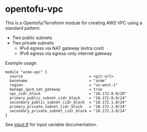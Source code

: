 # opentofu-vpc

This is a Opentofu/Terraform module for creating AWS VPC using a standard
pattern:

* Two public subnets
* Two private subnets
    * IPv4 egress via NAT gateway (extra cost)
    * IPv6 egress via egress-only internet gateway

Example usage:

    module "acme-vpc" {
      source                              = <git-url>
      basename                            = "acme"
      region                              = "us-west-1"
      manage_ipv4_nat_gateway             = true
      vpc_cidr_block                      = "10.172.0.0/20"
      primary_public_subnet_cidr_block    = "10.172.0.0/24"
      secondary_public_subnet_cidr_block  = "10.172.1.0/24"
      primary_private_subnet_cidr_block   = "10.172.2.0/24"
      secondary_private_subnet_cidr_block = "10.172.3.0/24"
    }

See [input.tf](input.tf) for input variable documentation.
